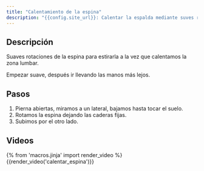 ```yaml
---
title: "Calentamiento de la espina"
description: "{{config.site_url}}: Calentar la espalda mediante suves rotaciones y flexiones"
---
```

## Descripción

Suaves rotaciones de la espina para estirarla a la vez que calentamos la zona lumbar.

Empezar suave, después ir llevando las manos más lejos.

## Pasos

1. Pierna abiertas, miramos a un lateral, bajamos hasta tocar el suelo.
2. Rotamos la espina dejando las caderas fijas.
3. Subimos por el otro lado.

## Videos

{% from 'macros.jinja' import render_video %}
{{render_video('calentar_espina')}}
